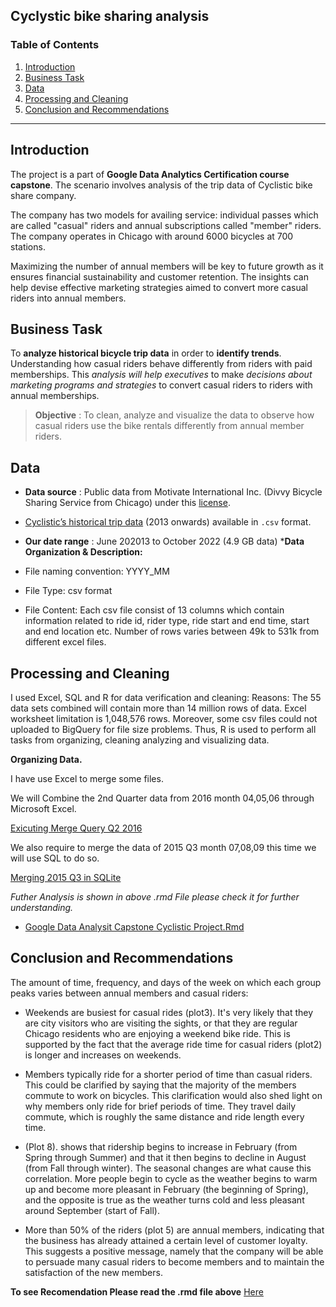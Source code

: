 Cyclystic bike sharing analysis
---------------------------------------------
### Table of Contents
1. [Introduction](README.md#Introduction)
2. [Business Task](README.md#Business-task)
3. [Data](README.md#Data)
4. [Processing and Cleaning](README.md#Processing-and-cleaning)
5. [Conclusion and Recommendations](README.md#Conclusion-and-Recommendations)
--------------------------------------------

## Introduction

The project is a part of **Google Data Analytics Certification course capstone**. The scenario involves analysis of the trip data of Cyclistic bike share company.

The company has two models for availing service: individual passes which are called "casual" riders and annual subscriptions called "member" riders.
The company operates in Chicago with around 6000 bicycles at 700 stations.

Maximizing the number of annual members will be key to future growth as it ensures financial sustainability and customer retention. The insights can help devise effective marketing strategies aimed to convert more casual riders into annual members.

## Business Task

To **analyze historical bicycle trip data** in order to **identify trends**. Understanding how casual riders behave differently from riders with paid memberships. This *analysis will help executives* to make *decisions about marketing programs and strategies* to convert casual riders to riders with annual memberships.

> **Objective** : To clean, analyze and visualize the data to observe how casual riders use the bike rentals differently from annual member riders. 
## Data

* **Data source** : Public data from Motivate International Inc. (Divvy Bicycle Sharing Service from Chicago) under this [license](https://www.divvybikes.com/data-license-agreement).
* [Cyclistic’s historical trip data](https://divvy-tripdata.s3.amazonaws.com/index.html) (2013 onwards) available in `.csv` format. 
* **Our date range** : June 202013 to October 2022 (4.9 GB data)
***Data Organization & Description:**

* File naming convention: YYYY_MM

* File Type: csv format

* File Content: Each csv file consist of 13 columns which contain information related to ride id, rider type, ride start and end time, start and end location etc. Number of rows varies between 49k to 531k from different excel files.


## Processing and Cleaning

I used Excel, SQL and R for data verification and cleaning: Reasons: The 55 data sets combined will contain more than 14 million rows of data. Excel worksheet limitation is 1,048,576 rows. Moreover, some csv files could not uploaded to BigQuery for file size problems. Thus, R is used to perform all tasks from organizing, cleaning analyzing and visualizing data.

**Organizing Data.**

I have use Excel to merge some files.

We will Combine the 2nd Quarter data from 2016 month 04,05,06 through
Microsoft Excel.

[Exicuting Merge Query Q2 2016](https://user-images.githubusercontent.com/100509604/206896689-0e252799-c436-45cb-9eff-626af965c35c.JPG)

We also require to merge the data of 2015 Q3 month 07,08,09 this time we
will use SQL to do so.

[Merging 2015 Q3 in SQLite](https://user-images.githubusercontent.com/100509604/206896702-14cc33a8-6244-417f-9c0f-df778d9bbc28.JPG)



*Futher Analysis is shown in above .rmd File please check it for further understanding.*

* [Google Data Analysit Capstone Cyclistic Project.Rmd](https://github.com/Brijesh403/Google_Data_Analytics_Capstone/blob/main/Google%20Data%20Analysit%20Capstone%20Cyclistic%20Project.Rmd)


## Conclusion and Recommendations


The amount of time, frequency, and days of the week on which each group
peaks varies between annual members and casual riders:

-   Weekends are busiest for casual rides (plot3). It's very likely that they are city visitors who are visiting the sights, or that they are regular Chicago     residents who are enjoying a weekend bike ride. This is supported by the fact that the average ride time for casual riders (plot2) is longer and increases     on weekends.

-   Members typically ride for a shorter period of time than casual
    riders. This could be clarified by saying that the majority of the
    members commute to work on bicycles. This clarification would also
    shed light on why members only ride for brief periods of time. They
    travel daily commute, which is roughly the same distance and ride
    length every time.

-   (Plot 8). shows that ridership begins to increase in February (from
    Spring through Summer) and that it then begins to decline in August
    (from Fall through winter). The seasonal changes are what cause this
    correlation. More people begin to cycle as the weather begins to
    warm up and become more pleasant in February (the beginning of
    Spring), and the opposite is true as the weather turns cold and less
    pleasant around September (start of Fall).

-   More than 50% of the riders (plot 5) are annual members, indicating
    that the business has already attained a certain level of customer
    loyalty. This suggests a positive message, namely that the company
    will be able to persuade many casual riders to become members and to
    maintain the satisfaction of the new members.
    
**To see Recomendation Please read the .rmd file above**
[Here](https://github.com/Brijesh403/Google_Data_Analytics_Capstone/blob/main/Google%20Data%20Analysit%20Capstone%20Cyclistic%20Project.Rmd)
